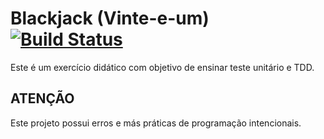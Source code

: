 # Blackjack (Vinte-e-um) [![Build Status](https://travis-ci.org/guilhermedelemos/blackjack.svg?branch=master)](https://travis-ci.org/guilhermedelemos/blackjack)
Este é um exercício didático com objetivo de ensinar teste unitário e TDD.

## ATENÇÃO
Este projeto possui erros e más práticas de programação intencionais.
